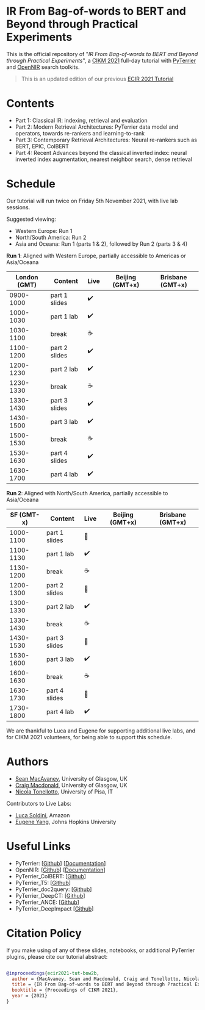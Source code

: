 # IR From Bag-of-words to BERT and Beyond through Practical Experiments

This is the official repository of "*IR From Bag-of-words to BERT and Beyond through Practical Experiments*", a [CIKM 2021](https://www.cikm2021.org/) full-day tutorial with [PyTerrier](https://github.com/terrier-org/pyterrier) and [OpenNIR](https://opennir.net) search toolkits.

> This is an updated edition of our previous [ECIR 2021 Tutorial](https://github.com/terrier-org/ecir2021tutorial)

# Contents

* Part 1: Classical IR: indexing, retrieval and evaluation 
* Part 2: Modern Retrieval Architectures: PyTerrier data model and operators, towards re-rankers and learning-to-rank
* Part 3: Contemporary Retrieval Architectures: Neural re-rankers such as BERT, EPIC, ColBERT
* Part 4: Recent Advances beyond the classical inverted index: neural inverted index augmentation, nearest neighbor search, dense retrieval


# Schedule

Our tutorial will run twice on Friday 5th November 2021, with live lab sessions.

 Suggested viewing:
  - Western Europe: Run 1
  - North/South America: Run 2
  - Asia and Oceana: Run 1 (parts 1 & 2), followed by Run 2 (parts 3 & 4)

**Run 1**: Aligned with Western Europe, partially accessible to Americas or Asia/Oceana

| London (GMT) | Content | Live | Beijing (GMT+x) | Brisbane (GMT+x)|
|-----|---------|---|-----------------|-----------------|
| 0900-1000 | part 1 slides | :heavy_check_mark: |
| 1000-1030 | part 1 lab | :heavy_check_mark: |
| 1030-1100 | break | ☕ |
| 1100-1200 | part 2 slides | :heavy_check_mark: |
| 1200-1230 | part 2 lab | :heavy_check_mark: |
| 1230-1330 | break | ☕ | 
| 1330-1430 | part 3 slides | :heavy_check_mark: |
| 1430-1500 | part 3 lab | :heavy_check_mark: |
| 1500-1530 | break | ☕ |
| 1530-1630 | part 4 slides | :heavy_check_mark: |
| 1630-1700 | part 4 lab | :heavy_check_mark: |

**Run 2**: Aligned with North/South America, partially accessible to Asia/Oceana


| SF (GMT-x) | Content | Live | Beijing (GMT+x) | Brisbane (GMT+x)|
|-----|-------|--|-----------------|-----------------------|
| 1000-1100 | part 1 slides | 🎥 |
| 1100-1130 | part 1 lab | :heavy_check_mark: |
| 1130-1200 | break | ☕ |
| 1200-1300 | part 2 slides  | 🎥 |
| 1300-1330 | part 2 lab | :heavy_check_mark: |
| 1330-1430 | break | ☕ |
| 1430-1530 | part 3 slides  | 🎥 |
| 1530-1600 | part 3 lab | :heavy_check_mark: |
| 1600-1630 | break | ☕ |
| 1630-1730 | part 4 slides  | 🎥 |
| 1730-1800 | part 4 lab | :heavy_check_mark: |

We are thankful to Luca and Eugene for supporting additional live labs, and for CIKM 2021 volunteers, for being able to support this schedule.

# Authors

* [Sean MacAvaney](https://macavaney.us), University of Glasgow, UK
* [Craig Macdonald](http://www.dcs.gla.ac.uk/~craigm/), University of Glasgow, UK
* [Nicola Tonellotto](http://tonellotto.github.io), University of Pisa, IT

Contributors to Live Labs:

* [Luca Soldini](https://soldaini.net/), Amazon
* [Eugene Yang](https://www.eugene.zone/), Johns Hopkins University



# Useful Links

 - PyTerrier: [[Github](https://github.com/terrier-org/pyterrier)] [[Documentation](https://pyterrier.readthedocs.io/en/latest/)]
 - OpenNIR: [[Github](https://github.com/Georgetown-IR-Lab/OpenNIR)] [[Documentation](https://opennir.net/)]
 - PyTerrier_ColBERT: [[Github](https://github.com/terrierteam/pyterrier_colbert)]
 - PyTerrier_T5: [[Github](https://github.com/terrierteam/pyterrier_t5)]
 - PyTerrier_doc2query: [[Github](https://github.com/terrierteam/pyterrier_doc2query)]
 - PyTerrier_DeepCT: [[Github](https://github.com/terrierteam/pyterrier_deepct)]
 - PyTerrier_ANCE: [[Github](https://github.com/terrierteam/pyterrier_ance)]
 - PyTerrier_DeepImpact [[Github](https://github.com/terrierteam/pyterrier_deepimpact)]

# Citation Policy

If you make using of any of these slides, notebooks, or additional PyTerrier plugins, please cite our tutorial abstract:

```bibtex

@inproceedings{ecir2021-tut-bow2b,
  author = {MacAvaney, Sean and Macdonald, Craig and Tonellotto, Nicola},
  title = {IR From Bag-of-words to BERT and Beyond through Practical Experiments: A CIKM 2021 tutorial with PyTerrier and OpenNIR},
  booktitle = {Proceedings of CIKM 2021},
  year = {2021}
}

```
